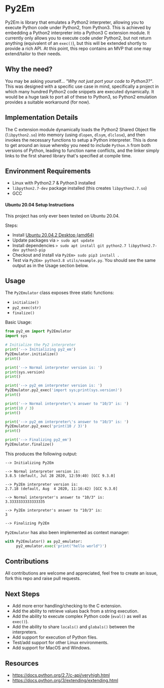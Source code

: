 # Py2Em
Py2Em is library that emulates a Python2 interpreter, allowing you to execute Python code under 
Python2, from Python3. This is achieved by embedding a Python2 interpreter into a Python3 C extension module.
It currently only allows you to execute code under Python2, but not return anything (equivalent of an ```exec()```), 
but this will be extended shortly to provide a rich API. At this point, this repo contains an MVP that one may 
extend/tailor to their needs.

## Why the need?
You may be asking yourself... *"Why not just port your code to Python3?"*. This was designed with a specific use case in
mind, specifically a project in which many hundred Python2 code snippets are executed dynamically. It would be a huge 
task to port all of these to Python3, so Python2 emulation provides a suitable workaround (for now).

## Implementation Details
The C extension module dynamically loads the Python2 Shared Object file (```libpython2.so```) into memory (using ```dlopen```, ```dlsym```, 
```dlclose```), and then invokes the necessary functions to setup a Python interpreter. 
This is done to get around an issue whereby you need to include ```Python.h``` from both versions of Python, 
leading to function name conflicts, and the linker simply links to the first shared library that's specified at compile time.

## Environment Requirements
* Linux with Python2.7 & Python3 installed
* ```libpython2.7-dev``` package installed (this creates ```libpython2.7.so```)
* GCC

#### Ubuntu 20.04 Setup Instructions
This project has only ever been tested on Ubuntu 20.04.

Steps:
* Install [Ubuntu 20.04.2 Desktop (amd64)](http://old-releases.ubuntu.com/releases/focal/ubuntu-20.04.2-desktop-amd64.iso)
* Update packages via ```> sudo apt update```
* Install dependencies ```> sudo apt install git python2.7 libpython2.7-dev python3-pip```
* Checkout and install via ```Py2Em> sudo pip3 install .```
* Test via ```Py2Em> python3.8 utils/example.py```. You should see the same output as in the Usage section below.

## Usage
The ```Py2Emulator``` class exposes three static functions:
* ```initialize()```
* ```py2_exec(str)```
* ```finalize()```

Basic Usage:
```python
from py2_em import Py2Emulator
import sys

# Initialize the Py2 interpreter
print('--> Initializing py2_em')
Py2Emulator.initialize()
print()

print('--> Normal interpreter version is: ')
print(sys.version)
print()

print('--> py2_em interpreter version is: ')
Py2Emulator.py2_exec('import sys;print(sys.version)')
print()

print('--> Normal interpreter\'s answer to "10/3" is: ')
print(10 / 3)
print()

print('--> py2_em interpreter\'s answer to "10/3" is: ')
Py2Emulator.py2_exec('print(10 / 3)')
print()

print('--> Finalizing py2_em')
Py2Emulator.finalize()
```
This produces the following output:

```
--> Initializing Py2Em

--> Normal interpreter version is: 
3.8.5 (default, Jul 28 2020, 12:59:40) [GCC 9.3.0]

--> Py2Em interpreter version is: 
2.7.18 (default, Aug  4 2020, 11:16:42) [GCC 9.3.0]

--> Normal interpreter's answer to "10/3" is: 
3.3333333333333335

--> Py2Em interpreter's answer to "10/3" is: 
3

--> Finalizing Py2Em
```

```Py2Emulator``` has also been implemented as context manager:
```python
with Py2Emulator() as py2_emulator:
     py2_emulator.exec('print("hello world")')
```

## Contributions
All contributions are welcome and appreciated, feel free to create an issue, fork this repo and raise pull requests.

## Next Steps
* Add more error handling/checking to the C extension.
* Add the ability to retrieve values back from a string execution.
* Add the ability to execute complex Python code (```eval()``` as well as ```exec()```).
* Add the ability to share ```locals()``` and ```globals()``` between the interpreters.
* Add support for execution of Python files.
* Test/add support for other Linux environments.
* Add support for MacOS and Windows.

## Resources
* https://docs.python.org/2.7/c-api/veryhigh.html
* https://docs.python.org/3/extending/extending.html